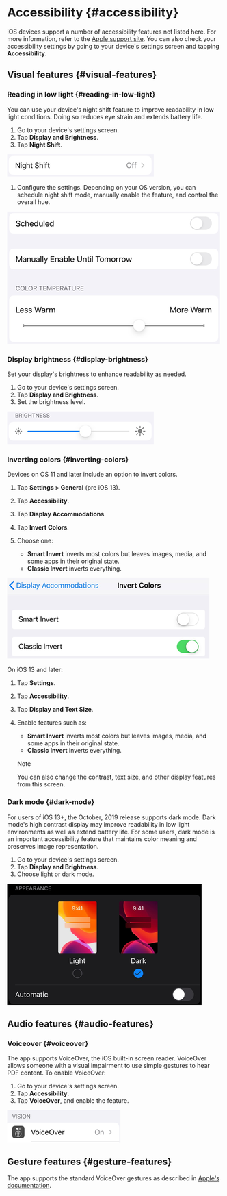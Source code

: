 

# Accessibility {#accessibility}


   <!-- localize the URL not just the text -->

iOS devices support a number of accessibility features not listed here. For more information, refer to the [Apple support site](https://support.apple.com/en-us/HT204390). You can also check your accessibility settings by going to your device's settings screen and tapping **Accessibility**.  

## Visual features {#visual-features}

### Reading in low light {#reading-in-low-light}

You can use your device's night shift feature to improve readability in low light conditions. Doing so reduces eye strain and extends battery life. 

1. Go to your device's settings screen. 
1. Tap **Display and Brightness**. 
1. Tap **Night Shift**. 

![image](./images/nightshift.png)

1. Configure the settings. Depending on your OS version, you can schedule night shift mode, manually enable the feature, and control the overall hue.

![image](./images/nightshift1.png)

### Display brightness {#display-brightness}

Set your display's brightness to enhance readability as needed. 

1. Go to your device's settings screen. 
1. Tap **Display and Brightness**. 
1. Set the brightness level. 

![image](./images/brightness.png)

### Inverting colors {#inverting-colors}

Devices on OS 11 and later include an option to invert colors. 

1. Tap **Settings > General** (pre iOS 13).
1. Tap **Accessibility**.
1. Tap **Display Accommodations**.
1. Tap **Invert Colors**.
1. Choose one: 

    * **Smart Invert** inverts most colors but leaves images, media, and some apps in their original state.
    * **Classic Invert** inverts everything.

![image](./images/invertcolor.png)

On iOS 13 and later: 

1. Tap **Settings**.
1. Tap **Accessibility**.
1. Tap **Display and Text Size**.
1. Enable features such as: 

    * **Smart Invert** inverts most colors but leaves images, media, and some apps in their original state.
    * **Classic Invert** inverts everything.

   >[!NOTE]
   >
   > You can also change the contrast, text size, and other display features from this screen. 

### Dark mode {#dark-mode}

For users of iOS 13+, the October, 2019 release supports dark mode. Dark mode's high contrast display may improve readability in low light environments as well as extend battery life. For some users, dark mode is an important accessibility feature that maintains color meaning and preserves image representation.

1. Go to your device's settings screen. 
1. Tap **Display and Brightness**. 
1. Choose light or dark mode.
 
![image](./images/darkmode.png)

## Audio features {#audio-features}

### Voiceover {#voiceover}

The app supports VoiceOver, the iOS built-in screen reader. VoiceOver allows someone with a visual impairment to use simple gestures to hear PDF content. To enable VoiceOver: 

1. Go to your device's settings screen. 
1. Tap **Accessibility**. 
1. Tap **VoiceOver**, and enable the feature.  

![image](./images/voiceover.png)

## Gesture features {#gesture-features}

The app supports the standard VoiceOver gestures as described in [Apple's documentation](https://support.apple.com/guide/iphone/learn-voiceover-gestures-iph3e2e2281/ios).